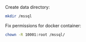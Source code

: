Create data directory:
```bash
mkdir /mssql
```

Fix permissions for docker container:
```bash
chown -R 10001:root /mssql/
```
